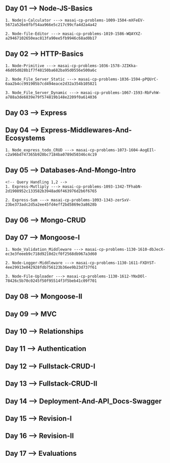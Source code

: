 ## Day 01 --> Node-JS-Basics
    1. Nodejs-Calculator ---> masai-cp-problems-1009-1504-mXFeEV-5672a526e8fbf54aa966e5c217c99cfa4d2a4a42

    2. Node-file-Editor ---> masai-cp-problems-1019-1586-WQAYXZ-a29467102650eac813fa90ee5fb9946c68ad0b17

## Day 02 --> HTTP-Basics
    1. Node-Primitive ---> masai-cp-problems-1036-1578-JZIKka-46d05d028b1f7f48150ba682ba95d0556e500a6c

    2. Node_File_Server_Static ---> masai-cp-problems-1036-1594-pPQUrC-6aa2b4cc991905b7cd494eace2d32a354b105821

    3. Node_File_Server_Dynamic ---> masai-cp-problems-1067-1593-RbFvhW-a788a3de6839e79f574819b148e2209f0a614036
## Day 03 --> Express
## Day 04 --> Express-Middlewares-And-Ecosystems
    1. Node_express_todo_CRUD ---> masai-cp-problems-1073-1604-AogEIl-c2a96bd747365b920bc7184ba0789d50346c4c19
## Day 05 --> Databases-And-Mongo-Intro
    <!-- Query Handling 1,2 -->
    1. Express-Mutliply ---> masai-cp-problems-1093-1342-TFhabN-2d1908952c133582b3948ad6f463976d2b6f6765

    2. Express-Sum ---> masai-cp-problems-1093-1343-zerSxV-23be373adc2d5a2ee45fd4eff2bd5869e3a8628b
## Day 06 --> Mongo-CRUD
## Day 07 --> Mongoose-I
    1. Node_Validation_Middleware ---> masai-cp-problems-1130-1610-dbJecX-ec3e3feeeb9c718d9210d2cf0f2568db967a3d60

    2. Node-Logger-Middleware ---> masai-cp-problems-1130-1611-FXDYST-4ee29913e042928fdb756123b36ee9b23d737f61

    3. Node-File-Uploader ---> masai-cp-problems-1130-1612-YNxDOl-78426c5b70c0245f50f95514f3f5beb41c09f701
## Day 08 --> Mongoose-II
## Day 09 --> MVC
## Day 10 --> Relationships
## Day 11 --> Authentication
## Day 12 --> Fullstack-CRUD-I
## Day 13 --> Fullstack-CRUD-II
## Day 14 --> Deployment-And-API_Docs-Swagger
## Day 15 --> Revision-I
## Day 16 --> Revision-II
## Day 17 --> Evaluations